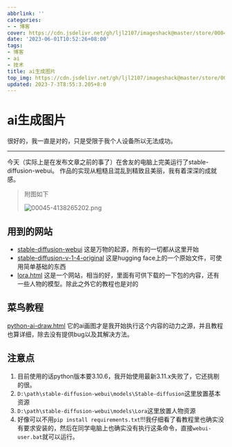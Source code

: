 ```yaml
---
abbrlink: ''
categories:
- - 博客
cover: https://cdn.jsdelivr.net/gh/ljl2107/imageshack@master/store/00045-4138265202.png
date: '2023-06-01T10:52:26+08:00'
tags:
- 博客
- ai
- 技术
title: ai生成图片
top_img: https://cdn.jsdelivr.net/gh/ljl2107/imageshack@master/store/00045-4138265202.png
updated: 2023-7-3T8:55:3.205+8:0
---
```

# ai生成图片

很好的，我一直是对的，只是受限于我个人设备所以无法成功。

---

今天（实际上是在发布文章之前的事了）在舍友的电脑上完美运行了stable-diffusion-webui。
作品的实现从粗糙且混乱到精致且美丽，我有着深深的成就感。

> 附图如下
>
> ![00045-4138265202.png](https://cdn.jsdelivr.net/gh/ljl2107/imageshack@master/store/00045-4138265202.png)

## 用到的网站

* [stable-diffusion-webui](https://github.com/AUTOMATIC1111/stable-diffusion-webui)
  这是万物的起源，所有的一切都从这里开始
* [stable-diffusion-v-1-4-original](https://huggingface.co/CompVis/stable-diffusion-v-1-4-original)
  这是hugging face上的一个原始文件，可使用简单基础的东西
* [lora.html](https://openai.wiki/lora.html)
  这是一个网站，相当的好，里面有可供下载的一下包的内容，还有一些人物的模型。除此之外它的教程也是对的

## 菜鸟教程

[python-ai-draw.html](https://www.runoob.com/python3/python-ai-draw.html)
它的ai画图才是我开始执行这个内容的动力之源，并且教程也算详细，除去没有提供bug以及其解决方法。

## 注意点

1. 目前使用的话python版本要3.10.6，我开始使用最新3.11.x失败了，它还挑剔的很。
2. `D:\path\stable-diffusion-webui\models\Stable-diffusion`这里放置基本资源
3. `D:\path\stable-diffusion-webui\models\Lora`这里放置人物资源
4. 好像可以不用`pip install requirements.txt`!!!我仔细看了看教程里也确实没有要求安装的，然后在同学电脑上也确实没有执行这条命令，直接`webui-user.bat`就可以运行。
